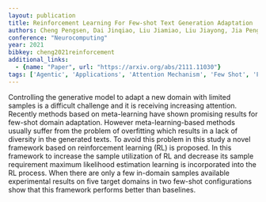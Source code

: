 ```yaml
---
layout: publication
title: Reinforcement Learning For Few-shot Text Generation Adaptation
authors: Cheng Pengsen, Dai Jinqiao, Liu Jiamiao, Liu Jiayong, Jia Peng
conference: "Neurocomputing"
year: 2021
bibkey: cheng2021reinforcement
additional_links:
  - {name: "Paper", url: "https://arxiv.org/abs/2111.11030"}
tags: ['Agentic', 'Applications', 'Attention Mechanism', 'Few Shot', 'Fine Tuning', 'Language Modeling', 'Model Architecture', 'Reinforcement Learning', 'Tools']
---
```

Controlling the generative model to adapt a new domain with limited samples is a difficult challenge and it is receiving increasing attention. Recently methods based on meta-learning have shown promising results for few-shot domain adaptation. However meta-learning-based methods usually suffer from the problem of overfitting which results in a lack of diversity in the generated texts. To avoid this problem in this study a novel framework based on reinforcement learning (RL) is proposed. In this framework to increase the sample utilization of RL and decrease its sample requirement maximum likelihood estimation learning is incorporated into the RL process. When there are only a few in-domain samples available experimental results on five target domains in two few-shot configurations show that this framework performs better than baselines.

